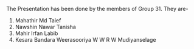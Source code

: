 The Presentation has been done by the members of Group 31. They are-
   1. Mahathir Md Taief
   2. Nawshin Nawar Tanisha
   3. Mahir Irfan Labib
   4. Kesara Bandara Weerasooriya W W R W Mudiyanselage
